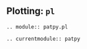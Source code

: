 ## Plotting: `pl`

```{eval-rst}
.. module:: patpy.pl
```

```{eval-rst}
.. currentmodule:: patpy
```
